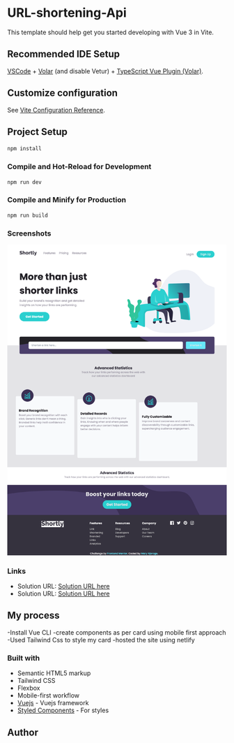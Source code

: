 # URL-shortening-Api

This template should help get you started developing with Vue 3 in Vite.

## Recommended IDE Setup

[VSCode](https://code.visualstudio.com/) + [Volar](https://marketplace.visualstudio.com/items?itemName=johnsoncodehk.volar) (and disable Vetur) + [TypeScript Vue Plugin (Volar)](https://marketplace.visualstudio.com/items?itemName=johnsoncodehk.vscode-typescript-vue-plugin).

## Customize configuration

See [Vite Configuration Reference](https://vitejs.dev/config/).

## Project Setup

```sh
npm install
```

### Compile and Hot-Reload for Development

```sh
npm run dev
```

### Compile and Minify for Production

```sh
npm run build
```
### Screenshots

![](./src/assets/images/Screenshot.png)

### Links

- Solution URL: [Solution URL here](https://github.com/Maryahcee/URL-shortening-Api)
- Solution URL: [Solution URL here](https://url-shortening-api-challenge.netlify.app/)
## My process

-Install Vue CLI
-create components as per card using mobile first approach
-Used Tailwind Css to style my card
-hosted the site using netlify
### Built with

- Semantic HTML5 markup
- Tailwind CSS
- Flexbox
- Mobile-first workflow
- [Vuejs](https://vuejs.org/) - Vuejs framework
- [Styled Components](https://styled-components.com/) - For styles
## Author